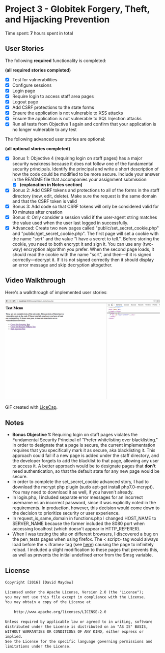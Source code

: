 # Project 3 - Globitek Forgery, Theft, and Hijacking Prevention

Time spent: **7** hours spent in total

## User Stories

The following **required** functionality is completed:

**(all required stories completed)**

- [x] Test for vulnerabilities
- [x] Configure sessions
- [x] Login page
- [x] Require login to access staff area pages
- [x] Logout page
- [x] Add CSRF protections to the state forms
- [x] Ensure the application is not vulnerable to XSS attacks
- [x] Ensure the application is not vulnerable to SQL Injection attacks
- [x] Run all tests from Objective 1 again and confirm that your application is no longer vulnerable to any test

The following advanced user stories are optional:

**(all optional stories completed)**

- [x] Bonus 1: Objective 4 (requiring login on staff pages) has a major security weakness because it does not follow one of the fundamental security principals. Identify the principal and write a short description of how the code could be modified to be more secure. Include your answer in the README file that accompanies your assignment submission
  - [x] **(explanation in Notes section)**
- [x] Bonus 2: Add CSRF tokens and protections to all of the forms in the staff directory (new, edit, delete). Make sure the request is the same domain and that the CSRF token is valid
- [x] Bonus 3: Add code so that CSRF tokens will only be considered valid for 10 minutes after creation
- [x] Bonus 4: Only consider a session valid if the user-agent string matches the value used when the user last logged in successfully.
- [x] Advanced: Create two new pages called "public/set_secret_cookie.php" and "public/get_secret_cookie.php". The first page will set a cookie with the name "scrt" and the value "I have a secret to tell.". Before storing the cookie, you need to both encrypt it and sign it. You can use any (two-way) encryption algorithm you prefer. When the second page loads, it should read the cookie with the name "scrt", and then—if it is signed correctly—decrypt it. If it is not signed correctly then it should display an error message and skip decryption altogether.

## Video Walkthrough

Here's a walkthrough of implemented user stories:

<img src='anim_assign03.gif' title='Video Walkthrough' width='' alt='Video Walkthrough' />

GIF created with [LiceCap](http://www.cockos.com/licecap/).

## Notes

* **Bonus Objective 1:** Requiring login on staff pages violates the Fundamental Security Principal of "Prefer whitelisting over blacklisting." In order to designate that a page is secure, the current implementation requires that you specifically mark it as secure, aka blacklisting it. This approach could fail if a new page is added under the staff directory, and the developer forgets to add the blacklist to that page, allowing any user to access it. A better approach would be to designate pages that **don't** need authentication, so that the default state for any new page would be secure.
* In order to complete the set_secret_cookie advanced story, I had to download the mcrypt php plugin (sudo apt-get install php7.0-mcrypt). You may need to download it as well, if you haven't already.
* In login.php, I included separate error messages for an incorrect username vs an incorrect password, since it was explicitly noted in the requirements. In production, however, this decision would come down to the decision to prioritize security or user experience.
* In request_is_same_domain in functions.php I changed HOST_NAME to SERVER_NAME because the former included the 8080 port when accessing localhost (which doesn't appear in HTTP_REFERER).
* When I was testing the site on different browsers, I discovered a bug on the pen_tests pages when using firefox. The < script> tag would always load before the < iframe> tag (see [here](http://stackoverflow.com/questions/8996852/load-and-execute-order-of-scripts)) causing the page to infinitely reload. I included a slight modification to these pages that prevents this, as well as prevents the initial undefined error from the $msg variable. 

## License

    Copyright [2016] [David Maydew]

    Licensed under the Apache License, Version 2.0 (the "License");
    you may not use this file except in compliance with the License.
    You may obtain a copy of the License at

        http://www.apache.org/licenses/LICENSE-2.0

    Unless required by applicable law or agreed to in writing, software
    distributed under the License is distributed on an "AS IS" BASIS,
    WITHOUT WARRANTIES OR CONDITIONS OF ANY KIND, either express or implied.
    See the License for the specific language governing permissions and
    limitations under the License.
